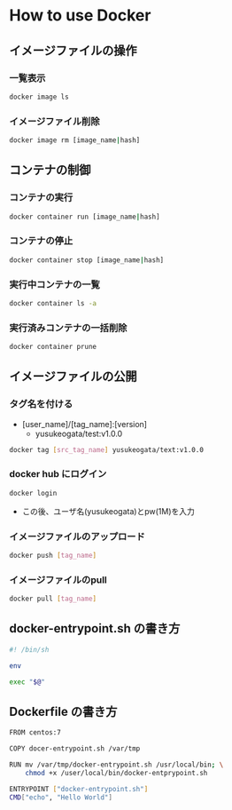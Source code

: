 # How to use Docker

## イメージファイルの操作

### 一覧表示

```bash
docker image ls
```

### イメージファイル削除

```bash
docker image rm [image_name|hash]
```

## コンテナの制御

### コンテナの実行

```bash
docker container run [image_name|hash]
```

### コンテナの停止

```bash
docker container stop [image_name|hash]
```

### 実行中コンテナの一覧

```bash
docker container ls -a
```

### 実行済みコンテナの一括削除

```bash
docker container prune
```

## イメージファイルの公開

### タグ名を付ける

- [user_name]/[tag_name]:[version]
  - yusukeogata/test:v1.0.0

```bash
docker tag [src_tag_name] yusukeogata/text:v1.0.0
```

### docker hub にログイン

```bash
docker login
```

- この後、ユーザ名(yusukeogata)とpw(1M)を入力

### イメージファイルのアップロード

```bash
docker push [tag_name]
```

### イメージファイルのpull

```bash
docker pull [tag_name]
```

## docker-entrypoint.sh の書き方

```bash
#! /bin/sh

env

exec "$@"
```

## Dockerfile の書き方

```bash
FROM centos:7

COPY docer-entrypoint.sh /var/tmp

RUN mv /var/tmp/docker-entrypoint.sh /usr/local/bin; \
    chmod +x /user/local/bin/docker-entprypoint.sh

ENTRYPOINT ["docker-entrypoint.sh"]
CMD["echo", "Hello World"]
```
